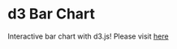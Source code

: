 # d3 Bar Chart
Interactive bar chart with d3.js!
Please visit [here](https://papillonbee.github.io/d3barchart/)
